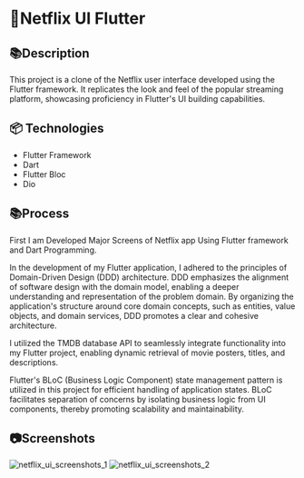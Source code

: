 # 📱Netflix UI Flutter

## 📚Description

This project is a clone of the Netflix user interface developed using the Flutter framework. It replicates the look and feel of the popular streaming platform, showcasing proficiency in Flutter's UI building capabilities.

## 📦 Technologies
- Flutter Framework
- Dart
- Flutter Bloc
- Dio

## 📚Process
First I am Developed Major Screens of Netflix app Using Flutter framework and Dart Programming.

In the development of my Flutter application, I adhered to the principles of Domain-Driven Design (DDD) architecture. DDD emphasizes the alignment of software design with the domain model, enabling a deeper understanding and representation of the problem domain. By organizing the application's structure around core domain concepts, such as entities, value objects, and domain services, DDD promotes a clear and cohesive architecture.

I utilized the TMDB database API to seamlessly integrate  functionality into my Flutter project, enabling dynamic retrieval of movie posters, titles, and descriptions.

Flutter's BLoC (Business Logic Component) state management pattern is utilized in this project for efficient handling of application states. BLoC facilitates separation of concerns by isolating business logic from UI components, thereby promoting scalability and maintainability. 
## 📷Screenshots
![netflix_ui_screenshots_1](https://github.com/aswinmohan24/flutter_netflix_app/assets/156991420/dad753b8-e356-4c36-898e-78b702588abe)
![netflix_ui_screenshots_2](https://github.com/aswinmohan24/flutter_netflix_app/assets/156991420/1491f111-c5ff-4b56-9c9e-c2562aedbfc9)




















